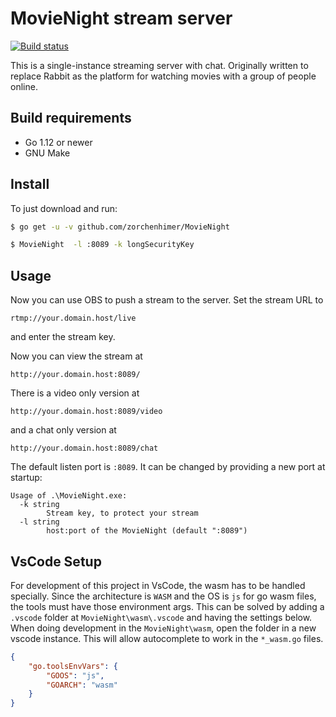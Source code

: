 # MovieNight stream server

[![Build status](https://api.travis-ci.org/zorchenhimer/MovieNight.svg?branch=master)](https://travis-ci.org/zorchenhimer/MovieNight)

This is a single-instance streaming server with chat.  Originally written to
replace Rabbit as the platform for watching movies with a group of people
online.

## Build requirements

- Go 1.12 or newer
- GNU Make

## Install

To just download and run:
```bash
$ go get -u -v github.com/zorchenhimer/MovieNight

$ MovieNight  -l :8089 -k longSecurityKey
```

## Usage

Now you can use OBS to push a stream to the server.  Set the stream URL to
```text
rtmp://your.domain.host/live
```
and enter the stream key.

Now you can view the stream at

```text
http://your.domain.host:8089/
```

There is a video only version at

```text
http://your.domain.host:8089/video
```

and a chat only version at

```text
http://your.domain.host:8089/chat
```

The default listen port is `:8089`.  It can be changed by providing a new port
at startup:

```text
Usage of .\MovieNight.exe:
  -k string
        Stream key, to protect your stream
  -l string
        host:port of the MovieNight (default ":8089")
```

## VsCode Setup

For development of this project in VsCode, the wasm has to be handled specially. Since the architecture is `WASM` and the OS is `js` for go wasm files, the tools must have those environment args. This can be solved by adding a `.vscode` folder at `MovieNight\wasm\.vscode` and having the settings below. When doing development in the `MovieNight\wasm`, open the folder in a new vscode instance. This will allow autocomplete to work in the `*_wasm.go` files.

```json
{
    "go.toolsEnvVars": {
        "GOOS": "js",
        "GOARCH": "wasm"
    }
}
```
